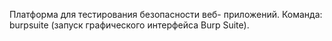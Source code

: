 Платформа для тестирования безопасности веб- приложений.
Команда: burpsuite (запуск графического интерфейса Burp Suite).